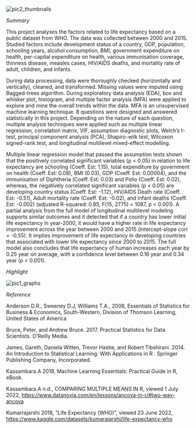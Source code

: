 ![pic2_thumbnails](https://user-images.githubusercontent.com/81752452/177544105-858b035e-5f6a-4dec-9d82-742f22e66536.png)

*Summary*

This project analyses the factors related to life expectancy based on a public dataset from WHO. The data was collected between 2000 and 2015. Studied factors include development status of a country, GDP, population, schooling years, alcohol consumption, BMI, government expenditure on health, per-capital expenditure on health, various immunisation coverage, thinness disease, measles cases, HIV/AIDS deaths, and mortality rate of adult, children, and infants.

During data processing, data were thoroughly checked (horizontally and vertically), cleaned, and transformed. Missing values were imputed using Bagged-trees algorithm. During exploratory data analysis (EDA), box and whisker plot, histogram, and multiple factor analysis (MFA) were applied to explore and mine the overall trends within the data. MFA is an unsupervised machine learning technique. 8 questions were designed and answered statistically in this project. Depending on the nature of each question, multiple analysis techniques were applied such as multiple linear regression, correlation matrix, VIF, assumption diagnostic plots, Welch’s t-test, principal component analysis (PCA), Shapiro-wilk test, Wilcoxon signed-rank test, and longitudinal multilevel mixed-effect modelling.

Multiple linear regression model that passed the assumption tests shown that the positively correlated significant variables (p < 0.05) in relation to life expectancy are schooling (Coeff. Est: 1.15), total expenditure by government on health (Coeff. Est: 0.08), BMI (0.03), GDP (Coeff. Est: 0.00004), and the immunisation of Diphtheria (Coeff. Est: 0.03) and Polio (Coeff. Est: 0.02), whereas, the negatively correlated significant variables (p < 0.05) are developing country status (Coeff. Est: -1.12), HIV/AIDS Death rate (Coeff. Est: -0.51), Adult mortality rate (Coeff. Est: -0.02), and infant deaths (Coeff. Est: -0.002) (adjusted R-squared: 0.85, F(15, 2775) = 1087, p < 0.001). A partial analysis from the full model of longitudinal multilevel modeling supports similar outcomes and it detected that if a country has lower initial life expectancy in year-2000, it would have a higher rate in life expectancy improvement across the year between 2000 and 2015 (intercept-slope corr = -0.55). It implies improvement of life expectancy in developing countries that associated with lower life expectancy since 2000 to 2015. The full model also concludes that life expectancy of human increases each year by 0.25 year on average, with a confidence level between 0.16 year and 0.34 year (p < 0.001).


*Highlight*

![pic1_graphs](https://user-images.githubusercontent.com/81752452/177544076-757abeb7-5007-4e82-a5a4-fdea229077ca.png)

*Reference*

Anderson D.R., Sweeney D.J, Williams T.A., 2006, Essentials of Statistics for Business & Economics, South-Western, Division of Thomson Learning, United States of America

Bruce, Peter, and Andrew Bruce. 2017. Practical Statistics for Data Scientists. O’Reilly Media.

James, Gareth, Daniela Witten, Trevor Hastie, and Robert Tibshirani. 2014. An Introduction to Statistical Learning: With Applications in R . Springer Publishing Company, Incorporated.

Kassambara.A 2018, Machine Learning Essentials: Practical Guide in R, eBook.

Kassambara.A n.d., COMPARING MULTIPLE MEANS IN R, viewed 1 July 2022, https://www.datanovia.com/en/lessons/ancova-in-r/#two-way-ancova

Kumarrajarshi 2018, “Life Expectancy (WHO)”, viewed 23 June 2022, https://www.kaggle.com/datasets/kumarajarshi/life-expectancy-who
